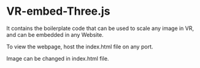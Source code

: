 # VR-embed-Three.js
It contains the boilerplate code that can be used to scale any image in VR, and can be embedded in any Website.


To view the webpage, host the index.html file on any port. 


Image can be changed in index.html file.
